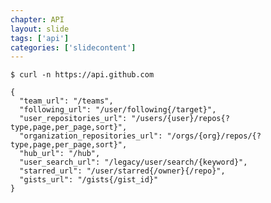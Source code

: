 ```yaml
---
chapter: API
layout: slide
tags: ['api']
categories: ['slidecontent']
---
```


	$ curl -n https://api.github.com
    
    {
      "team_url": "/teams",
      "following_url": "/user/following{/target}",
      "user_repositories_url": "/users/{user}/repos{?type,page,per_page,sort}",
      "organization_repositories_url": "/orgs/{org}/repos/{?type,page,per_page,sort}",
      "hub_url": "/hub",
      "user_search_url": "/legacy/user/search/{keyword}",
      "starred_url": "/user/starred{/owner}{/repo}",
      "gists_url": "/gists{/gist_id}"
    }

